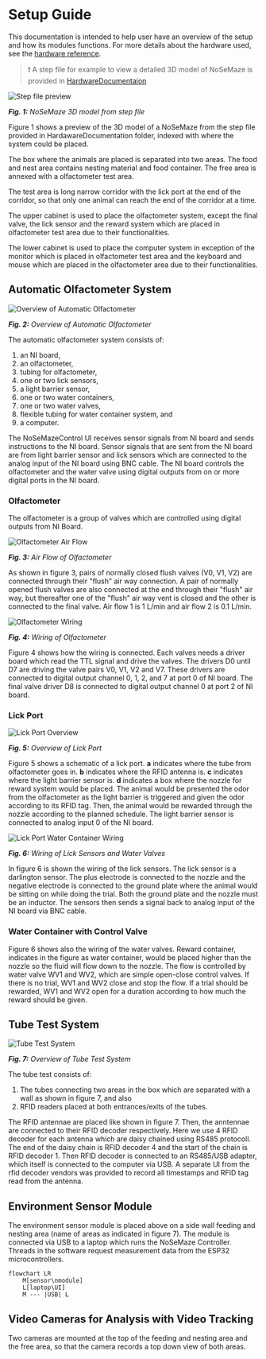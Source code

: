 # Setup Guide

This documentation is intended to help user have an overview of the setup and how its modules functions. For more details about the hardware used, see the [hardware reference](./hardwareReference.md).

> :exclamation: A step file for example to view a detailed 3D model of NoSeMaze is provided in [HardwareDocumentaion](../HardwareDocumentation/)

![Step file preview](/Documentation/_images/NoSeMaze3DIndexed.png)

*__Fig. 1:__ NoSeMaze 3D model from step file*

Figure 1 shows a preview of the 3D model of a NoSeMaze from the step file provided in HardawareDocumentation folder, indexed with where the system could be placed.

The box where the animals are placed is separated into two areas. The food and nest area contains nesting material and food container. The free area is annexed with a olfactometer test area.

The test area is long narrow corridor with the lick port at the end of the corridor, so that only one animal can reach the end of the corridor at a time.

The upper cabinet is used to place the olfactometer system, except the final valve, the lick sensor and the reward system which are placed in olfactometer test area due to their functionalities.

The lower cabinet is used to place the computer system in exception of the monitor which is placed in olfactometer test area and the keyboard and mouse which are placed in the olfactometer area due to their functionalities.

## Automatic Olfactometer System

![Overview of Automatic Olfactometer](/Documentation/_images/automaticOlfactometerOverview.PNG)

*__Fig. 2:__ Overview of Automatic Olfactometer*

The automatic olfactometer system consists of:

1. an NI board,
2. an olfactometer,
3. tubing for olfactometer,
4. one or two lick sensors,
5. a light barrier sensor,
6. one or two water containers,
7. one or two water valves,
8. flexible tubing for water container system, and
9. a computer.

The NoSeMazeControl UI receives sensor signals from NI board and sends instructions to the NI board. Sensor signals that are sent from the NI board are from light barrier sensor and lick sensors which are connected to the analog input of the NI board using BNC cable. The NI board controls the olfactometer and the water valve using digital outputs from on or more digital ports in the NI board.

### Olfactometer

The olfactometer is a group of valves which are controlled using digital outputs from NI Board.

![Olfactometer Air Flow](/Documentation/_images/olfactometerAirFlow.PNG)

*__Fig. 3:__ Air Flow of Olfactometer*

As shown in figure 3, pairs of normally closed flush valves (V0, V1, V2) are connected through their "flush" air way connection. A pair of normally opened flush valves are also connected at the end through their "flush" air way, but thereafter one of the "flush" air way vent is closed and the other is connected to the final valve. Air flow 1 is 1 L/min and air flow 2 is 0.1 L/min.

![Olfactometer Wiring](/Documentation/_images/olfactometerWiring.PNG)

*__Fig. 4:__ Wiring of Olfactometer*

Figure 4 shows how the wiring is connected. Each valves needs a driver board which read the TTL signal and drive the valves. The drivers D0 until D7 are driving the valve pairs V0, V1, V2 and V7. These drivers are connected to digital output channel 0, 1, 2, and 7 at port 0 of NI board. The final valve driver D8 is connected to digital output channel 0 at port 2 of NI board.

### Lick Port

![Lick Port Overview](/Documentation/_images/LickPortSimple.PNG)

*__Fig. 5:__ Overview of Lick Port*

Figure 5 shows a schematic of a lick port. __a__ indicates where the tube from olfactometer goes in. __b__ indicates where the RFID antenna is. __c__ indicates where the light barrier sensor is. __d__ indicates a box where the nozzle for reward system would be placed. The animal would be presented the odor from the olfactometer as the light barrier is triggered and given the odor according to its RFID tag. Then, the animal would be rewarded through the nozzle according to the planned schedule. The light barrier sensor is connected to analog input 0 of the NI board.

![Lick Port Water Container Wiring](/Documentation/_images/LickPortAndWaterWiringAndFlow.PNG)

*__Fig. 6:__ Wiring of Lick Sensors and Water Valves*

In figure 6 is shown the wiring of the lick sensors. The lick sensor is a darlington sensor. The plus electrode is connected to the nozzle and the negative electrode is connected to the ground plate where the animal would be sitting on while doing the trial. Both the ground plate and the nozzle must be an inductor. The sensors then sends a signal back to analog input of the NI board via BNC cable.

### Water Container with Control Valve

Figure 6 shows also the wiring of the water valves. Reward container, indicates in the figure as water container, would be placed higher than the nozzle so the fluid will flow down to the nozzle. The flow is controlled by water valve WV1 and WV2, which are simple open-close control valves. If there is no trial, WV1 and WV2 close and stop
the flow. If a trial should be rewarded, WV1 and WV2 open for a duration according to how much the reward should be given.

## Tube Test System

![Tube Test System](/Documentation/_images/tubeTestWiringSimple.PNG)

*__Fig. 7:__ Overview of Tube Test System*

The tube test consists of:

1. The tubes connecting two areas in the box which are separated with a wall as shown in figure 7, and also
2. RFID readers placed at both entrances/exits of the tubes.

The RFID antennae are placed like shown in figure 7. Then, the anntennae are connected to their RFID decoder respectively. Here we use 4 RFID decoder for each antenna which are daisy chained using RS485 protocoll. The end of the daisy chain is RFID decoder 4 and the start of the chain is RFID decoder 1. Then RFID decoder is connected to an RS485/USB adapter, which itself is connected to the computer via USB. A separate UI from the rfid decoder vendors was provided to record all timestamps and RFID tag read from the antenna.

## Environment Sensor Module

The environment sensor module is placed above on a side wall feeding and nesting area (name of areas as indicated in figure 7). The module is connected via USB to a laptop which runs the NoSeMaze Controller. Threads in the software request measurement data from the ESP32 microcontrollers. 

```mermaid
flowchart LR
    M[sensor\nmodule]
    L[laptop\UI]
    M --- |USB| L  
```

## Video Cameras for Analysis with Video Tracking

Two cameras are mounted at the top of the feeding and nesting area and the free area, so that the camera records a top down view of both areas.
